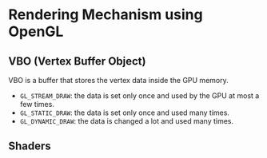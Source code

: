 # Rendering Mechanism using OpenGL
## VBO (Vertex Buffer Object)
VBO is a buffer that stores the vertex data inside the GPU memory.

- `GL_STREAM_DRAW`: the data is set only once and used by the GPU at most a few times.
- `GL_STATIC_DRAW`: the data is set only once and used many times.
- `GL_DYNAMIC_DRAW`: the data is changed a lot and used many times.

## Shaders


<!-- # Rendering Pipeline
Rendering Pipeline is a series of steps that are used to render a 3D scene.

A reference for shaders written in glsl is available at:
> https://codelabo.com/posts/20200228150223

For more detail about OpenGL
> https://registry.khronos.org/OpenGL/specs/gl/glspec33.core.pdf

1. Vertex Shader
2. Tessellation Shader
3. Geometry Shader
4. Fragment Shader -->
